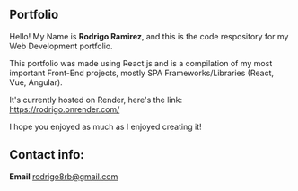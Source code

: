 ## Portfolio

Hello! My Name is **Rodrigo Ramirez**, and this is the code respository for my Web Development portfolio.

This portfolio was made using React.js and is a compilation of my most important Front-End projects, mostly SPA Frameworks/Libraries (React, Vue, Angular).

It's currently hosted on Render, here's the link: https://rodrigo.onrender.com/

I hope you enjoyed as much as I enjoyed creating it!

## Contact info:

**Email**
rodrigo8rb@gmail.com
